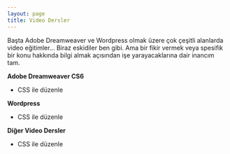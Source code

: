 ```yaml
---
layout: page
title: Video Dersler
---
```

Başta Adobe Dreamweaver ve Wordpress olmak üzere çok çeşitli alanlarda video eğitimler... Biraz eskidiler ben gibi. Ama bir fikir vermek veya spesifik bir konu hakkında bilgi almak  açısından işe yarayacaklarına dair inancım tam.

**Adobe Dreamweaver CS6**

* CSS ile düzenle
 
**Wordpress**

* CSS ile düzenle

**Diğer Video Dersler**

* CSS ile düzenle